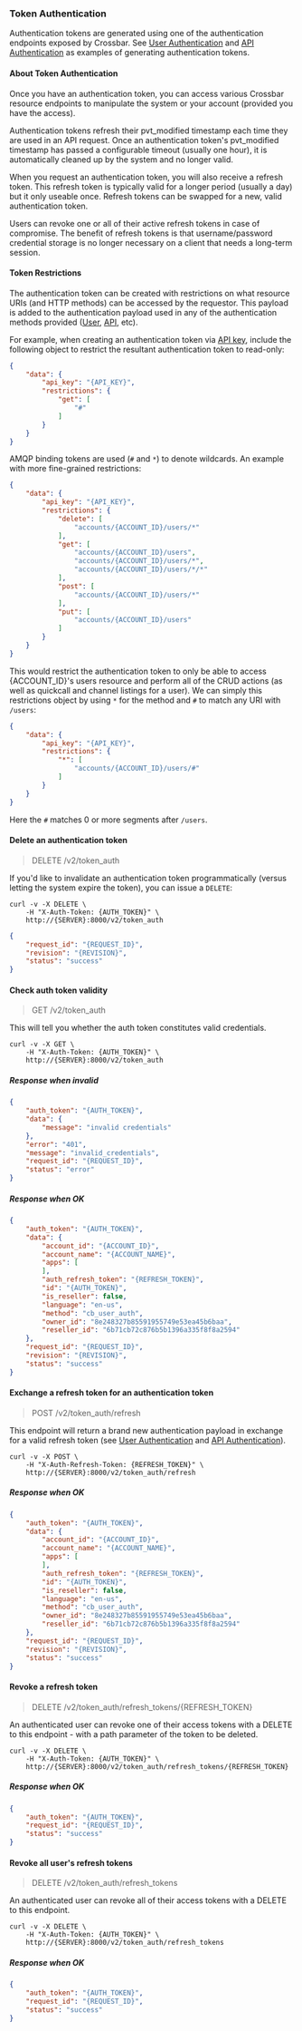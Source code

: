 ### Token Authentication

Authentication tokens are generated using one of the authentication endpoints exposed by Crossbar. See [User Authentication](./user_authentication.md) and [API Authentication](./api_authentication.md) as examples of generating authentication tokens.

#### About Token Authentication

Once you have an authentication token, you can access various Crossbar resource endpoints to manipulate the system or your account (provided you have the access).

Authentication tokens refresh their pvt\_modified timestamp each time they are used in an API request. Once an authentication token's pvt\_modified timestamp has passed a configurable timeout (usually one hour), it is automatically cleaned up by the system and no longer valid.

When you request an authentication token, you will also receive a refresh token. This refresh token is typically valid for a longer period (usually a day) but it only useable once. Refresh tokens can be swapped for a new, valid authentication token.

Users can revoke one or all of their active refresh tokens in case of compromise. The benefit of refresh tokens is that username/password credential storage is no longer necessary on a client that needs a long-term session.

#### Token Restrictions

The authentication token can be created with restrictions on what resource URIs (and HTTP methods) can be accessed by the requestor. This payload is added to the authentication payload used in any of the authentication methods provided ([User](./user_authentication.md), [API](./api_authentication.md), etc).

For example, when creating an authentication token via [API key](./api_authentication.md), include the following object to restrict the resultant authentication token to read-only:

```json
{
    "data": {
        "api_key": "{API_KEY}",
        "restrictions": {
            "get": [
                "#"
            ]
        }
    }
}
```

AMQP binding tokens are used (`#` and `*`) to denote wildcards. An example with more fine-grained restrictions:

```json
{
    "data": {
        "api_key": "{API_KEY}",
        "restrictions": {
            "delete": [
                "accounts/{ACCOUNT_ID}/users/*"
            ],
            "get": [
                "accounts/{ACCOUNT_ID}/users",
                "accounts/{ACCOUNT_ID}/users/*",
                "accounts/{ACCOUNT_ID}/users/*/*"
            ],
            "post": [
                "accounts/{ACCOUNT_ID}/users/*"
            ],
            "put": [
                "accounts/{ACCOUNT_ID}/users"
            ]
        }
    }
}
```

This would restrict the authentication token to only be able to access {ACCOUNT_ID}'s users resource and perform all of the CRUD actions (as well as quickcall and channel listings for a user). We can simply this restrictions object by using `*` for the method and `#` to match any URI with `/users`:

```json
{
    "data": {
        "api_key": "{API_KEY}",
        "restrictions": {
            "*": [
                "accounts/{ACCOUNT_ID}/users/#"
            ]
        }
    }
}
```

Here the `#` matches 0 or more segments after `/users`.


#### Delete an authentication token

> DELETE /v2/token_auth

If you'd like to invalidate an authentication token programmatically (versus letting the system expire the token), you can issue a `DELETE`:

```shell
curl -v -X DELETE \
    -H "X-Auth-Token: {AUTH_TOKEN}" \
    http://{SERVER}:8000/v2/token_auth
```

```json
{
    "request_id": "{REQUEST_ID}",
    "revision": "{REVISION}",
    "status": "success"
}
```

#### Check auth token validity

> GET /v2/token_auth

This will tell you whether the auth token constitutes valid credentials.

```shell
curl -v -X GET \
    -H "X-Auth-Token: {AUTH_TOKEN}" \
    http://{SERVER}:8000/v2/token_auth
```

##### Response when invalid

```json
{
    "auth_token": "{AUTH_TOKEN}",
    "data": {
        "message": "invalid credentials"
    },
    "error": "401",
    "message": "invalid_credentials",
    "request_id": "{REQUEST_ID}",
    "status": "error"
}
```

##### Response when OK

```json
{
    "auth_token": "{AUTH_TOKEN}",
    "data": {
        "account_id": "{ACCOUNT_ID}",
        "account_name": "{ACCOUNT_NAME}",
        "apps": [
        ],
        "auth_refresh_token": "{REFRESH_TOKEN}",
        "id": "{AUTH_TOKEN}",
        "is_reseller": false,
        "language": "en-us",
        "method": "cb_user_auth",
        "owner_id": "8e248327b85591955749e53ea45b6baa",
        "reseller_id": "6b71cb72c876b5b1396a335f8f8a2594"
    },
    "request_id": "{REQUEST_ID}",
    "revision": "{REVISION}",
    "status": "success"
}
```

#### Exchange a refresh token for an authentication token

> POST /v2/token_auth/refresh

This endpoint will return a brand new authentication payload in exchange for a valid refresh token (see [User Authentication](./user_authentication.md) and [API Authentication](./api_authentication.md)).

```shell
curl -v -X POST \
    -H "X-Auth-Refresh-Token: {REFRESH_TOKEN}" \
    http://{SERVER}:8000/v2/token_auth/refresh
```

##### Response when OK

```json
{
    "auth_token": "{AUTH_TOKEN}",
    "data": {
        "account_id": "{ACCOUNT_ID}",
        "account_name": "{ACCOUNT_NAME}",
        "apps": [
        ],
        "auth_refresh_token": "{REFRESH_TOKEN}",
        "id": "{AUTH_TOKEN}",
        "is_reseller": false,
        "language": "en-us",
        "method": "cb_user_auth",
        "owner_id": "8e248327b85591955749e53ea45b6baa",
        "reseller_id": "6b71cb72c876b5b1396a335f8f8a2594"
    },
    "request_id": "{REQUEST_ID}",
    "revision": "{REVISION}",
    "status": "success"
}
```

#### Revoke a refresh token

> DELETE /v2/token_auth/refresh_tokens/{REFRESH_TOKEN}

An authenticated user can revoke one of their access tokens with a DELETE to this endpoint - with a path parameter of the token to be deleted.

```shell
curl -v -X DELETE \
    -H "X-Auth-Token: {AUTH_TOKEN}" \
    http://{SERVER}:8000/v2/token_auth/refresh_tokens/{REFRESH_TOKEN}
```

##### Response when OK

```json
{
    "auth_token": "{AUTH_TOKEN}",
    "request_id": "{REQUEST_ID}",
    "status": "success"
}
```

#### Revoke all user's refresh tokens

> DELETE /v2/token_auth/refresh_tokens

An authenticated user can revoke all of their access tokens with a DELETE to this endpoint.

```shell
curl -v -X DELETE \
    -H "X-Auth-Token: {AUTH_TOKEN}" \
    http://{SERVER}:8000/v2/token_auth/refresh_tokens
```

##### Response when OK

```json
{
    "auth_token": "{AUTH_TOKEN}",
    "request_id": "{REQUEST_ID}",
    "status": "success"
}
```
